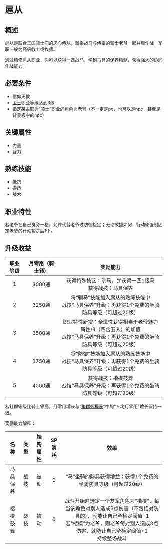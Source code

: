# 扈从

## 概述

扈从是联合王国骑士们的忠心侍从，骑乘战马与侍奉的骑士老爷一起并肩作战，军职一般为高级教士或牧师。

通过精修扈从职业，你可以获得一匹战马，学到马具的保养精髓，获得强大的协同作战能力。

## 必要条件

* 信仰天教
* <a href="../../../basicJob/Guard" target="_blank">卫士</a>职业等级达到3级
* 指定某主职为“骑士”职业的角色为老爷（不一定是pc，也可以是npc，甚至是背景板中的npc）

## 关键属性

* 力量
* 智力

## 熟练技能

* 抵抗
* 搬运
* 战术
  
## 职业特性

若老爷在自己身旁一格，允许代替老爷过防御检定；无论敏捷如何，行动轮强制固定老爷的行动轮之后1个。

## 升级收益

职业等级|月零用（骑士领）|奖励能力
:--:|:--:|:--:
1|3000通|获得特殊技艺：驯马，并获得一匹1级马<br>获得战技：马具保养
2|3250通|将“驯马”技能加入扈从的熟练技能中<br>战技“马具保养”升级：再获得1个免费的坐骑防具等级（可超过20级）
3|3500通|职业特性新增：全属性获得相当于老爷魅力属性/8（四舍五入）的加值<br>战技“马具保养”升级：再获得1个免费的坐骑防具等级（可超过20级）
4|3750通|将“防御”技能加入扈从的熟练技能中<br>战技“马具保养”升级：再获得1个免费的坐骑防具等级（可超过20级）
5|4000通|获得战技：楷模鼓舞<br>战技“马具保养”升级：再获得1个免费的坐骑防具等级（可超过20级）

若社群等级比骑士领高，月零用增长与“<a href="../../../scaleList" target="_blank">集群规模表</a>”中的“人均月零用”增长保持一致。

奖励能力解释：

名称|类型|挂钩属性|SP消耗|效果
:--:|:--:|:--:|:--:|:--:
马具保养|战技|被动|0|“马”坐骑的防具获得增益：获得1个免费的坐骑防具等级（可超过20级）
楷模鼓舞|战技|被动|0|战斗开始时选定一个友军角色为“楷模”，每当该角色对别人造成5点伤害（不包括对防具的），就能让自己全检定阈值+1<br>若“楷模”为老爷，则老爷每对别人造成3点伤害，就能让自己全检定阈值+1<br>持续整场战斗